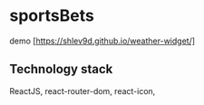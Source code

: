 # sportsBets

demo  [https://shlev9d.github.io/weather-widget/]

## Technology stack

ReactJS, react-router-dom, react-icon, 
